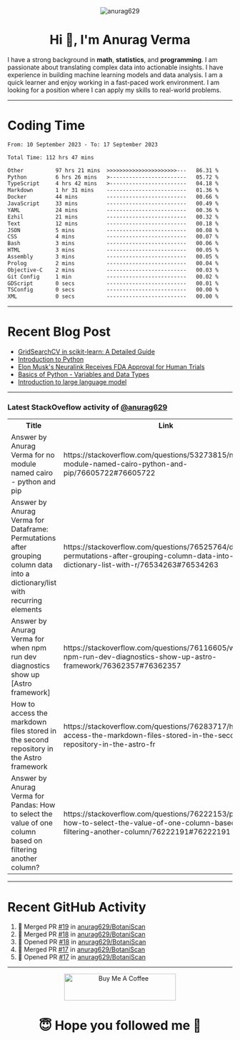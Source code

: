 

<p align="center"> <img src="https://komarev.com/ghpvc/?username=anurag629&label=Profile%20views&color=0e75b6&style=flat" alt="anurag629" /> </p>

<h1 align="center">Hi 👋, I'm Anurag Verma</h1>

I have a strong background in **math**, **statistics**, and **programming**. I am passionate about translating complex data into actionable insights. I have experience in building machine learning models and data analysis. I am a quick learner and enjoy working in a fast-paced work environment. I am looking for a position where I can apply my skills to real-world problems.

---

# Coding Time 
<!--START_SECTION:waka-->

```txt
From: 10 September 2023 - To: 17 September 2023

Total Time: 112 hrs 47 mins

Other          97 hrs 21 mins  >>>>>>>>>>>>>>>>>>>>>>---   86.31 %
Python         6 hrs 26 mins   >------------------------   05.72 %
TypeScript     4 hrs 42 mins   >------------------------   04.18 %
Markdown       1 hr 31 mins    -------------------------   01.36 %
Docker         44 mins         -------------------------   00.66 %
JavaScript     33 mins         -------------------------   00.49 %
YAML           24 mins         -------------------------   00.36 %
Ezhil          21 mins         -------------------------   00.32 %
Text           12 mins         -------------------------   00.18 %
JSON           5 mins          -------------------------   00.08 %
CSS            4 mins          -------------------------   00.07 %
Bash           3 mins          -------------------------   00.06 %
HTML           3 mins          -------------------------   00.05 %
Assembly       3 mins          -------------------------   00.05 %
Prolog         2 mins          -------------------------   00.04 %
Objective-C    2 mins          -------------------------   00.03 %
Git Config     1 min           -------------------------   00.02 %
GDScript       0 secs          -------------------------   00.01 %
TSConfig       0 secs          -------------------------   00.00 %
XML            0 secs          -------------------------   00.00 %
```

<!--END_SECTION:waka-->


---
# Recent Blog Post

<!-- BLOG-POST-LIST:START -->
- [GridSearchCV in scikit-learn: A Detailed Guide](https://codercops.tech/blog/gridsearchcv-in-scikit-learn-a-detailed-guide)
- [Introduction to Python](https://codercops.tech/blog/python-tutorial/introduction-to-python)
- [Elon Musk&#39;s Neuralink Receives FDA Approval for Human Trials](https://codercops.tech/blog/elon-musks-neuralink-receives-fda-approval-for-human-trials)
- [Basics of Python - Variables and Data Types](https://codercops.tech/blog/python-basics-of-python-variables-and-data-types)
- [Introduction to large language model](https://codercops.tech/blog/introduction-to-large-language-model)
<!-- BLOG-POST-LIST:END -->

---

### Latest StackOveflow activity of [@anurag629](https://github.com/anurag629)
<table>
  <tr><th>Title</th><th>Link</th></tr>
  <!-- STACKOVERFLOW:START --><tr><td>Answer by Anurag Verma for no module named cairo - python and pip</td><td>https://stackoverflow.com/questions/53273815/no-module-named-cairo-python-and-pip/76605722#76605722</td></tr><tr><td>Answer by Anurag Verma for Dataframe: Permutations after grouping column data into a dictionary/list with recurring elements</td><td>https://stackoverflow.com/questions/76525764/dataframe-permutations-after-grouping-column-data-into-a-dictionary-list-with-r/76534263#76534263</td></tr><tr><td>Answer by Anurag Verma for when npm run dev diagnostics show up [Astro framework]</td><td>https://stackoverflow.com/questions/76116605/when-npm-run-dev-diagnostics-show-up-astro-framework/76362357#76362357</td></tr><tr><td>How to access the markdown files stored in the second repository in the Astro framework</td><td>https://stackoverflow.com/questions/76283717/how-to-access-the-markdown-files-stored-in-the-second-repository-in-the-astro-fr</td></tr><tr><td>Answer by Anurag Verma for Pandas: How to select the value of one column based on filtering another column?</td><td>https://stackoverflow.com/questions/76222153/pandas-how-to-select-the-value-of-one-column-based-on-filtering-another-column/76222191#76222191</td></tr><!-- STACKOVERFLOW:END -->
</table>

---

# Recent GitHub Activity
<!--START_SECTION:activity-->
1. 🎉 Merged PR [#19](https://github.com/anurag629/BotaniScan/pull/19) in [anurag629/BotaniScan](https://github.com/anurag629/BotaniScan)
2. 🎉 Merged PR [#18](https://github.com/anurag629/BotaniScan/pull/18) in [anurag629/BotaniScan](https://github.com/anurag629/BotaniScan)
3. 💪 Opened PR [#18](https://github.com/anurag629/BotaniScan/pull/18) in [anurag629/BotaniScan](https://github.com/anurag629/BotaniScan)
4. 🎉 Merged PR [#17](https://github.com/anurag629/BotaniScan/pull/17) in [anurag629/BotaniScan](https://github.com/anurag629/BotaniScan)
5. 💪 Opened PR [#17](https://github.com/anurag629/BotaniScan/pull/17) in [anurag629/BotaniScan](https://github.com/anurag629/BotaniScan)
<!--END_SECTION:activity-->

---

<p align="center"> 
<a href="https://www.buymeacoffee.com/anurag629" target="_blank"><img src="https://cdn.buymeacoffee.com/buttons/default-orange.png" alt="Buy Me A Coffee" height="60" width="250"></a>
</p>


<h1 align="center"> 😇 Hope you followed me 🥰  </h1>
